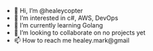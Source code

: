 - 👋 Hi, I’m @healeycopter
- 👀 I’m interested in c#, AWS, DevOps
- 🌱 I’m currently learning Golang
- 💞️ I’m looking to collaborate on no projects yet
- 📫 How to reach me healey.mark@gmail

<!---
healeycopter/healeycopter is a ✨ special ✨ repository because its `README.md` (this file) appears on your GitHub profile.
You can click the Preview link to take a look at your changes.
--->
